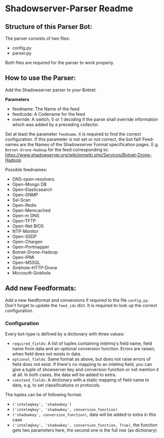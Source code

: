 # Shadowserver-Parser Readme

## Structure of this Parser Bot:
The parser consists of two files:
 * config.py
 * parser.py

Both files are required for the parser to work properly.


## How to use the Parser:
Add the Shadowserver parser to your Botnet.

**Parameters**
 * feedname: The Name of the feed
 * feedcode: A Codename for the feed
 * override: A switch, 0 or 1 deciding if the parse shall override information
   which was added by a preceding collector.

Set at least the parameter `feedname`. it is required to find the correct
configuration. If this parameter is not set or not correct, the bot fail!
Feed-names are the Names of the Shadowserver Format specification pages.
E.g. `Botnet-Drone-Hadoop` for the feed corresponding to:
https://www.shadowserver.org/wiki/pmwiki.php/Services/Botnet-Drone-Hadoop

Possible feednames:
* DNS-open-resolvers
* Open-Mongo DB
* Open-Elasticsearch
* Open-SNMP
* Ssl-Scan
* Open-Redis
* Open-Memcached
* Open-m DNS
* Open-TFTP
* Open-Net BIOS
* NTP-Monitor
* Open-SSDP
* Open-Chargen
* Open-Portmapper
* Botnet-Drone-Hadoop
* Open-IPMI
* Open-MSSQL
* Sinkhole-HTTP-Drone
* Microsoft-Sinkhole


## Add new Feedformats:
Add a new feedformat and conversions if required to the file
`config.py`. Don't forget to update the `feed_idx` dict.
It is required to look up the correct configuration.

### Configuration

Every bot-type is defined by a dictionary with three values:
- `required_fields`: A list of tuples containing intelmq's field name, field
  name from data and an optional conversion function. Errors are raisen, when
  field does not exists in data.
- `optional_fields`: Same format as above, but does not raise errors of field
  does not exist. If there's no mapping to an intelmq field, you can give a
  tuple of showserver key and conversion function or not mention it at all.
  In both cases, the data will be added to extra.
- `constand_fields`: A dictionary with a static mapping of field name to
  data, e.g. to set classifications or protocols.

The tuples can be of following format:

- `('intelmqkey', 'shadowkey')`
- `('intelmqkey', 'shadowkey', conversion_function)`
- `('shadowkey', conversion_function)`, data will be added to extra in this case
- `('intelmqkey', 'shadowkey', conversion_function, True)`, the function gets two parameters here, the second one is the full row (as dictionary)